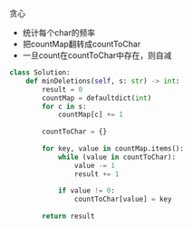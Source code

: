 贪心

* 统计每个char的频率
* 把countMap翻转成countToChar
* 一旦count在countToChar中存在，则自减



```python
class Solution:
    def minDeletions(self, s: str) -> int:
        result = 0
        countMap = defaultdict(int)
        for c in s:
            countMap[c] += 1
      
        countToChar = {}
      
        for key, value in countMap.items():
            while (value in countToChar):
                value -= 1
                result += 1
          
            if value != 0:
                countToChar[value] = key
              
        return result
```
